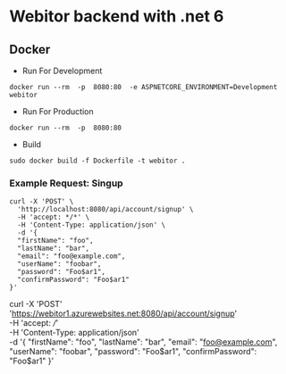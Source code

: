 # Webitor backend with .net 6


## Docker 

- Run For Development
```
docker run --rm  -p  8080:80  -e ASPNETCORE_ENVIRONMENT=Development webitor
```

- Run For Production
```
docker run --rm  -p  8080:80
```

- Build
```
sudo docker build -f Dockerfile -t webitor .
```


### Example Request: Singup
```
curl -X 'POST' \
  'http://localhost:8080/api/account/signup' \
  -H 'accept: */*' \
  -H 'Content-Type: application/json' \
  -d '{
  "firstName": "foo",
  "lastName": "bar",
  "email": "foo@example.com",
  "userName": "foobar",
  "password": "Foo$ar1",
  "confirmPassword": "Foo$ar1"
}'
```



curl -X 'POST' \
  'https://webitor1.azurewebsites.net:8080/api/account/signup' \
  -H 'accept: */*' \
  -H 'Content-Type: application/json' \
  -d '{
  "firstName": "foo",
  "lastName": "bar",
  "email": "foo@example.com",
  "userName": "foobar",
  "password": "Foo$ar1",
  "confirmPassword": "Foo$ar1"
}'
